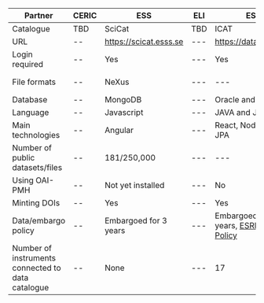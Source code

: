 

| Partner | CERIC |  ESS | ELI  | ESRF | ILL | XFEL |
| ------- | -- | --- | ---  | --- | --- |  --- |
| Catalogue | TBD | SciCat | TBD | ICAT | ILL Own | MyDB |
| URL | -- | https://scicat.esss.se | ---  | https://datahub.esrf.fr | https://data.ill.eu |  --- |
| Login required | -- | Yes | ---  | Yes | Yes |  --- |
| File formats | -- | NeXus| ---  | --- | NeXus and ILL Ascii |  --- |
| Database | -- | MongoDB | ---  | Oracle and MongoDB | Oracle |  --- |
| Language | -- | Javascript | ---  | JAVA and Javascript | PHP |  --- |
| Main technologies | -- | Angular | ---  | React, NodeJS, EJB, JPA | Symfony, JQuery |  --- |
| Number of public datasets/files | -- | 181/250,000 | ---  | --- | ~250K/4M |  --- |
| Using OAI-PMH | -- | Not yet installed | ---  | No | No |  --- |
| Minting DOIs | -- | Yes | ---  | Yes | Yes |  --- |
| Data/embargo policy | -- | Embargoed for 3 years | ---  | Embargoed for 3 years, [ESRF Data Policy](https://www.esrf.eu/datapolicy)| Embargoed for 3 to 5 years, [ILL Data Policy](https://www.ill.eu/fileadmin/user_upload/ILL/3_Users/User_Guide/After_your_experiment/Data_management/ILL_data_management_policy_July_2017.pdf)|  --- |
| Number of instruments connected to data catalogue | -- | None | ---  | 17 | 54 |  --- |
